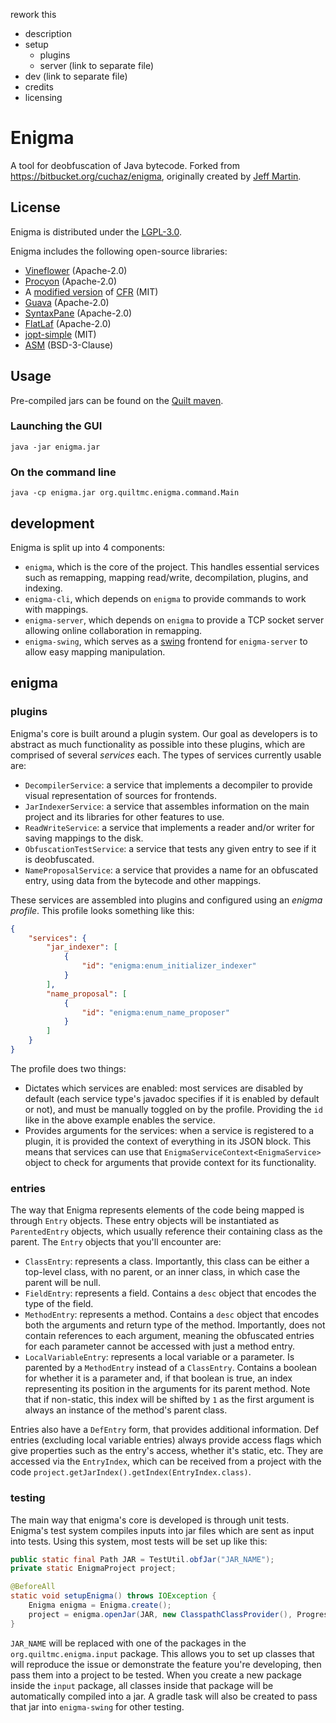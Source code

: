 rework this
- description
- setup
  - plugins
  - server (link to separate file)
- dev (link to separate file)
- credits
- licensing

# Enigma

A tool for deobfuscation of Java bytecode. Forked from <https://bitbucket.org/cuchaz/enigma>, originally created by [Jeff Martin](https://www.cuchazinteractive.com/).

## License

Enigma is distributed under the [LGPL-3.0](LICENSE).

Enigma includes the following open-source libraries:
 - [Vineflower](https://github.com/Vineflower/vineflower) (Apache-2.0)
 - [Procyon](https://github.com/mstrobel/procyon) (Apache-2.0)
 - A [modified version](https://github.com/fabricmc/cfr) of [CFR](https://github.com/leibnitz27/cfr) (MIT)
 - [Guava](https://github.com/google/guava) (Apache-2.0)
 - [SyntaxPane](https://github.com/Sciss/SyntaxPane) (Apache-2.0)
 - [FlatLaf](https://github.com/JFormDesigner/FlatLaf) (Apache-2.0)
 - [jopt-simple](https://github.com/jopt-simple/jopt-simple) (MIT)
 - [ASM](https://asm.ow2.io/) (BSD-3-Clause)

## Usage

Pre-compiled jars can be found on the [Quilt maven](https://maven.quiltmc.org/repository/release/org/quiltmc/).

### Launching the GUI

`java -jar enigma.jar`

### On the command line

`java -cp enigma.jar org.quiltmc.enigma.command.Main`

## development

Enigma is split up into 4 components:
- `enigma`, which is the core of the project. This handles essential services such as remapping, mapping read/write, decompilation, plugins, and indexing.
- `enigma-cli`, which depends on `enigma` to provide commands to work with mappings.
- `enigma-server`, which depends on `enigma` to provide a TCP socket server allowing online collaboration in remapping.
- `enigma-swing`, which serves as a [swing](https://docs.oracle.com/javase/tutorial/uiswing/) frontend for `enigma-server` to allow easy mapping manipulation.

## enigma

### plugins

Enigma's core is built around a plugin system. Our goal as developers is to abstract as much functionality as possible into these plugins, which are comprised of several *services* each. The types of services currently usable are:
- `DecompilerService`: a service that implements a decompiler to provide visual representation of sources for frontends.
- `JarIndexerService`: a service that assembles information on the main project and its libraries for other features to use.
- `ReadWriteService`: a service that implements a reader and/or writer for saving mappings to the disk.
- `ObfuscationTestService`: a service that tests any given entry to see if it is deobfuscated.
- `NameProposalService`: a service that provides a name for an obfuscated entry, using data from the bytecode and other mappings.

These services are assembled into plugins and configured using an *enigma profile*. This profile looks something like this:
```json
{
	"services": {
		"jar_indexer": [
			{
				"id": "enigma:enum_initializer_indexer"
			}
		],
		"name_proposal": [
			{
				"id": "enigma:enum_name_proposer"
			}
		]
	}
}
```

The profile does two things:
- Dictates which services are enabled: most services are disabled by default (each service type's javadoc specifies if it is enabled by default or not), and must be manually toggled on by the profile. Providing the `id` like in the above example enables the service.
- Provides arguments for the services: when a service is registered to a plugin, it is provided the context of everything in its JSON block. This means that services can use that `EnigmaServiceContext<EnigmaService>` object to check for arguments that provide context for its functionality.

### entries

The way that Enigma represents elements of the code being mapped is through `Entry` objects. These entry objects will be instantiated as `ParentedEntry` objects, which usually reference their containing class as the parent. The `Entry` objects that you'll encounter are:
- `ClassEntry`: represents a class. Importantly, this class can be either a top-level class, with no parent, or an inner class, in which case the parent will be null.
- `FieldEntry`: represents a field. Contains a `desc` object that encodes the type of the field.
- `MethodEntry`: represents a method. Contains a `desc` object that encodes both the arguments and return type of the method. Importantly, does not contain references to each argument, meaning the obfuscated entries for each parameter cannot be accessed with just a method entry.
- `LocalVariableEntry`: represents a local variable or a parameter. Is parented by a `MethodEntry` instead of a `ClassEntry`. Contains a boolean for whether it is a parameter and, if that boolean is true, an index representing its position in the arguments for its parent method. Note that if non-static, this index will be shifted by `1` as the first argument is always an instance of the method's parent class.

Entries also have a `DefEntry` form, that provides additional information. Def entries (excluding local variable entries) always provide access flags which give properties such as the entry's access, whether it's static, etc. They are accessed via the `EntryIndex`, which can be received from a project with the code `project.getJarIndex().getIndex(EntryIndex.class)`.

### testing

The main way that enigma's core is developed is through unit tests. Enigma's test system compiles inputs into jar files which are sent as input into tests. Using this system, most tests will be set up like this:
```java
public static final Path JAR = TestUtil.obfJar("JAR_NAME");
private static EnigmaProject project;

@BeforeAll
static void setupEnigma() throws IOException {
	Enigma enigma = Enigma.create();
	project = enigma.openJar(JAR, new ClasspathClassProvider(), ProgressListener.createEmpty());
}
```

`JAR_NAME` will be replaced with one of the packages in the `org.quiltmc.enigma.input` package. This allows you to set up classes that will reproduce the issue or demonstrate the feature you're developing, then pass them into a project to be tested. When you create a new package inside the `input` package, all classes inside that package will be automatically compiled into a jar. A gradle task will also be created to pass that jar into `enigma-swing` for other testing.
